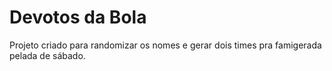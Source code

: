 # Devotos da Bola

Projeto criado para randomizar os nomes e gerar dois times pra famigerada pelada de sábado.
